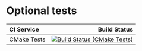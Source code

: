 # Optional tests

| **CI Service** |                                                                                                                                                                                                  Build Status |
|:---------------|--------------------------------------------------------------------------------------------------------------------------------------------------------------------------------------------------------------:|
| CMake Tests    |     [![Build Status (CMake Tests)](https://github.com/anpanfy/bmstu_cpp_work/actions/workflows/ci-cmake-tests.yml/badge.svg)](https://github.com/anpanfy/bmstu_cpp_work/actions/workflows/ci-cmake-tests.yml) |

[]()
